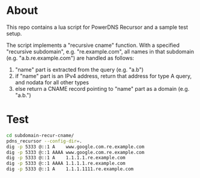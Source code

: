 # About

This repo contains a lua script for PowerDNS Recursor and a sample test setup.

The script implements a "recursive cname" function. With a specified "recursive
subdomain", e.g. "re.example.com", all names in that subdomain (e.g.
"a.b.re.example.com") are handled as follows:

1. "name" part is extracted from the query (e.g. "a.b")
2. if "name" part is an IPv4 address, return that address for type A query, and
   nodata for all other types
3. else return a CNAME record pointing to "name" part as a domain (e.g. "a.b.")

# Test

```bash
cd subdomain-recur-cname/
pdns_recursor --config-dir=.
dig -p 5333 @::1 A    www.google.com.re.example.com
dig -p 5333 @::1 AAAA www.google.com.re.example.com
dig -p 5333 @::1 A    1.1.1.1.re.example.com
dig -p 5333 @::1 AAAA 1.1.1.1.re.example.com
dig -p 5333 @::1 A    1.1.1.1111.re.example.com
```
